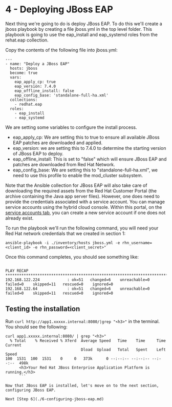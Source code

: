# 4 - Deploying JBoss EAP

Next thing we're going to do is deploy JBoss EAP.  To do this we'll create a jboss playbook by creating a file jboss.yml in the top level folder.  This playbook is going to use the eap_install and eap_systemd roles from the rehat.eap collection.

Copy the contents of the following file into jboss.yml:

```
---
- name: "Deploy a JBoss EAP"
  hosts: jboss
  become: true
  vars:
    eap_apply_cp: true
    eap_version: 7.4.0
    eap_offline_install: false
    eap_config_base: 'standalone-full-ha.xml'
  collections:
    - redhat.eap
  roles:
    - eap_install
    - eap_systemd
```

We are setting some variables to configure the install process.

* eap_apply_cp: We are setting this to true to ensure all available JBoss EAP patches are downloaded and applied.
* eap_version: we are setting this to 7.4.0 to determine the starting version of JBoss EAP to deploy.
* eap_offline_install: This is set to "false" which will ensure JBoss EAP and patches are downloaded from Red Hat Network.
* eap_config_base: We are setting this to "standalone-full-ha.xml", we need to use this profile to enable the mod_cluster subsystem.


Note that the Ansible collection for JBoss EAP will also take care of downloading the required assets from the Red Hat Customer Portal (the archive containing the Java app server files). However, one does need to provide the credentials associated with a service account. You can manage service accounts using the hybrid cloud console. Within this portal, on the [service accounts tab](https://console.redhat.com/application-services/service-accounts), you can create a new service account if one does not already exist.

To run the playbook we'll run the following command, you will need your Red Hat network credentials that we created in section 1: 

`ansible-playbook -i ./inventory/hosts jboss.yml -e rhn_username=<client_id> -e rhn_password=<client_secret>"`

Once this command completes, you should see something like:

```

PLAY RECAP ***************************************************************************************************************
192.168.122.224            : ok=51   changed=6    unreachable=0    failed=0    skipped=11   rescued=0    ignored=0   
192.168.122.64             : ok=51   changed=6    unreachable=0    failed=0    skipped=11   rescued=0    ignored=0   

```

## Testing the installation

Run `curl http://app1.xxxxx.internal:8080/|grep "<h3>"` in the terminal.  You should see the following:

```
curl app1.xxxxx.internal:8080/ | grep "<h3>"
  % Total    % Received % Xferd  Average Speed   Time    Time     Time  Current
                                 Dload  Upload   Total   Spent    Left  Speed
100  1531  100  1531    0     0   373k      0 --:--:-- --:--:-- --:--:--  498k
      <h3>Your Red Hat JBoss Enterprise Application Platform is running.</h3>
      ```

Now that JBoss EAP is installed, let's move on to the next section, configuring JBoss EAP.

Next [Step 6](./6-configuring-jboss-eap.md)